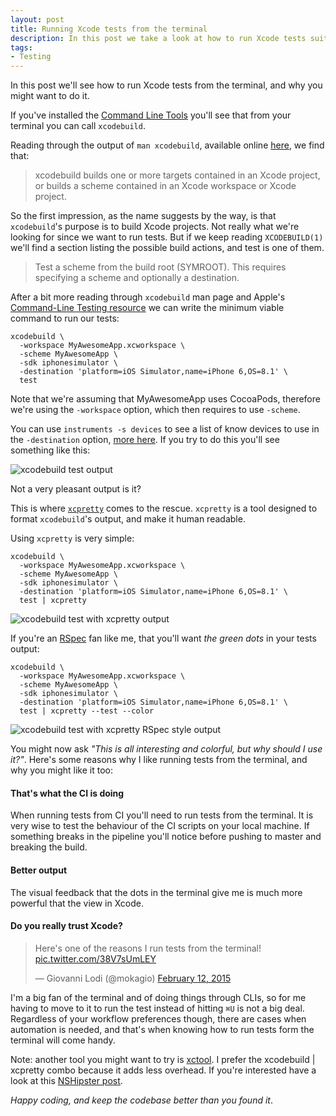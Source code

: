 ```yaml
---
layout: post
title: Running Xcode tests from the terminal
description: In this post we take a look at how to run Xcode tests suites from the terminal with xcodbuild and xcpretty, and why you should do it
tags:
- Testing
---
```


In this post we'll see how to run Xcode tests from the terminal, and why you might want to do it.

If you've installed the [Command Line Tools](http://railsapps.github.io/xcode-command-line-tools.html) you'll see that from your terminal you can call `xcodebuild`.

Reading through the output of `man xcodebuild`, available online [here](https://developer.apple.com/library/mac/documentation/Darwin/Reference/ManPages/man1/xcodebuild.1.html), we find that:

> xcodebuild builds one or more targets contained in an Xcode project, or builds a scheme contained in an Xcode workspace or Xcode project.

So the first impression, as the name suggests by the way, is that `xcodebuild`'s purpose is to build Xcode projects. Not really what we're looking for since we want to run tests. But if we keep reading `XCODEBUILD(1)` we'll find a section listing the possible build actions, and test is one of them.

> Test a scheme from the build root (SYMROOT).  This requires specifying a scheme and optionally a destination.

After a bit more reading through `xcodebuild` man page and Apple's [Command-Line Testing resource](https://developer.apple.com/library/prerelease/ios/documentation/DeveloperTools/Conceptual/testing_with_xcode/A2-command_line_testing/A2-command_line_testing.html) we can write the minimum viable command to run our tests:

```
xcodebuild \
  -workspace MyAwesomeApp.xcworkspace \
  -scheme MyAwesomeApp \
  -sdk iphonesimulator \
  -destination 'platform=iOS Simulator,name=iPhone 6,OS=8.1' \
  test
```

Note that we're assuming that MyAwesomeApp uses CocoaPods, therefore we're using the `-workspace` option, which then requires to use `-scheme`.

You can use `instruments -s devices` to see a list of know devices to use in the `-destination` option, [more here](http://mokagio.github.io/tech-journal/2015/03/12/xcode-list-available-devices.html).
If you try to do this you'll see something like this:

![xcodebuild test output](https://s3.amazonaws.com/mokacoding/xcodebuild-vanilla.gif)

Not a very pleasant output is it?

This is where [`xcpretty`](https://github.com/supermarin/xcpretty) comes to the rescue. `xcpretty` is a tool designed to format `xcodebuild`'s output, and make it human readable.

Using `xcpretty` is very simple:

```
xcodebuild \
  -workspace MyAwesomeApp.xcworkspace \
  -scheme MyAwesomeApp \
  -sdk iphonesimulator \
  -destination 'platform=iOS Simulator,name=iPhone 6,OS=8.1' \
  test | xcpretty
```

![xcodebuild test with xcpretty output](https://s3.amazonaws.com/mokacoding/xcodebuild-xcpretty.gif)

If you're an [RSpec](http://rspec.info/) fan like me, that you'll want _the green dots_ in your tests output:

```
xcodebuild \
  -workspace MyAwesomeApp.xcworkspace \
  -scheme MyAwesomeApp \
  -sdk iphonesimulator \
  -destination 'platform=iOS Simulator,name=iPhone 6,OS=8.1' \
  test | xcpretty --test --color
```

![xcodebuild test with xcpretty RSpec style output](https://s3.amazonaws.com/mokacoding/xcodebuild-xcpretty-test.gif)

You might now ask _"This is all interesting and colorful, but why should I use it?"_. Here's some reasons why I like running tests from the terminal, and why you might like it too:

#### That's what the CI is doing

When running tests from CI you'll need to run tests from the terminal. It is very wise to test the behaviour of the CI scripts on your local machine. If something breaks in the pipeline you'll notice before pushing to master and breaking the build.

#### Better output

The visual feedback that the dots in the terminal give me is much more powerful that the view in Xcode.

#### Do you really trust Xcode?

<blockquote class="twitter-tweet" data-cards="hidden" lang="en"><p>Here&#39;s one of the reasons I run tests from the terminal! <a href="http://t.co/38V7sUmLEY">pic.twitter.com/38V7sUmLEY</a></p>&mdash; Giovanni Lodi (@mokagio) <a href="https://twitter.com/mokagio/status/565703081237970944">February 12, 2015</a></blockquote>
<script async src="//platform.twitter.com/widgets.js" charset="utf-8"></script>

I'm a big fan of the terminal and of doing things through CLIs, so for me having to move to it to run the test instead of hitting `⌘U` is not a big deal. Regardless of your workflow preferences though, there are cases when automation is needed, and that's when knowing how to run tests form the terminal will come handy.

Note: another tool you might want to try is [xctool](https://github.com/facebook/xctool). I prefer the xcodebuild | xcpretty combo because it adds less overhead. If you're interested have a look at this [NSHipster post](http://nshipster.com/xctool/).

_Happy coding, and keep the codebase better than you found it_.

